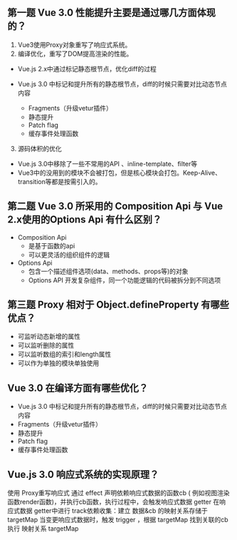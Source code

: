 ## 第一题 Vue 3.0 性能提升主要是通过哪几方面体现的？
1. Vue3使用Proxy对象重写了响应式系统。
2. 编译优化，重写了DOM提高渲染的性能。
+  Vue.js 2.x中通过标记静态根节点，优化diff的过程

+ Vue.js 3.0 中标记和提升所有的静态根节点，diff的时候只需要对比动态节点内容
  + Fragments（升级vetur插件）
  + 静态提升
  + Patch flag
  + 缓存事件处理函数
3. 源码体积的优化
 + Vue.js 3.0中移除了一些不常用的API 、inline-template、filter等
 + Vue3中的没用到的模块不会被打包，但是核心模块会打包。Keep-Alive、transition等都是按需引入的。
## 第二题 Vue 3.0 所采用的 Composition Api 与 Vue 2.x使用的Options Api 有什么区别？
+ Composition Api 
  + 是基于函数的api
  + 可以更灵活的组织组件的逻辑
+ Options Api 
  + 包含一个描述组件选项(data、methods、props等)的对象
  + Options API 开发复杂组件，同一个功能逻辑的代码被拆分到不同选项
## 第三题 Proxy 相对于 Object.defineProperty 有哪些优点？
+ 可监听动态新增的属性
+ 可以监听删除的属性
+ 可以监听数组的索引和length属性
+ 可以作为单独的模块单独使用

## Vue 3.0 在编译方面有哪些优化？
+ Vue.js 3.0 中标记和提升所有的静态根节点，diff的时候只需要对比动态节点内容
 + Fragments（升级vetur插件）
 + 静态提升
 + Patch flag
 + 缓存事件处理函数

## Vue.js 3.0 响应式系统的实现原理？

使用 Proxy重写响应式
通过 effect 声明依赖响应式数据的函数cb ( 例如视图渲染函数render函数)，并执行cb函数，执行过程中，会触发响应式数据 getter
在响应式数据 getter中进行 track依赖收集：建立 数据&cb 的映射关系存储于 targetMap
当变更响应式数据时，触发 trigger ，根据 targetMap 找到关联的cb执行
映射关系 targetMap 